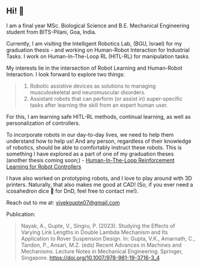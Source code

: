 ## Hi!  👋

I am a final year MSc. Biological Science and B.E. Mechanical Engineering student from BITS-Pilani, Goa, India. 

Currently, I am visiting the Intelligent Robotics Lab, (BGU, Israel) for my graduation thesis - and working on Human-Robot Interaction for Industrial Tasks. I work on Human-In-The-Loop RL (HITL-RL) for manipulation tasks. 


My interests lie in the intersection of Robot Learning and Human-Robot Interaction. I look forward to explore two things: 
>1) Robotic assistive devices as solutions to managing musculoskeletal and neuromuscular disorders. 
>2) Assistant robots that can perform (or assist in) super-specific tasks after learning the skill from an expert human user. 

For this, I am learning safe HITL-RL methods, continual learning, as well as personalization of controllers. 

To incorporate robots in our day-to-day lives, we need to help them understand how to help us! And any person, regardless of their knowledge of robotics, should be able to comfortably instruct these robots. This is something I have explored as a part of one of my graduation theses (another thesis coming soon;) - 
[Human-In-The-Loop Reinforcement Learning for Robot Controllers](https://drive.google.com/drive/folders/175rNblO4qXI9Ic9CfFCiGrZqiu0czuGR?usp=share_link)


I have also worked on prototyping robots, and I love to play around with 3D printers. Naturally, that also makes me good at CAD! (So, if you ever need a icosahedron dice 🎲 for DnD, feel free to contact me!). 

Reach out to me at: vivekgupte07@gmail.com


Publication:

>Nayak, A., Gupte, V., Singru, P. (2023). Studying the Effects of Varying Link Lengths in Double Lambda Mechanism and Its Application to Rover Suspension Design. In: Gupta, V.K., Amarnath, C., Tandon, P., Ansari, M.Z. (eds) Recent Advances in Machines and Mechanisms. Lecture Notes in Mechanical Engineering. Springer, Singapore. https://doi.org/10.1007/978-981-19-3716-3_4
